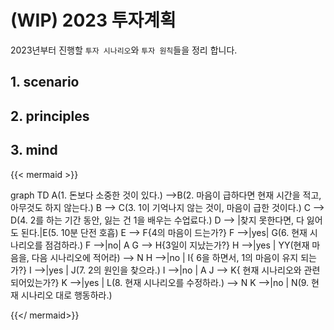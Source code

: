 # (WIP) 2023 투자계획


2023년부터 진행할 `투자 시나리오`와 `투자 원칙`들을 정리 합니다.
<!--more-->


## 1. scenario

## 2. principles

## 3. mind

{{< mermaid >}}

graph TD
    A(1. 돈보다 소중한 것이 있다.) -->B(2. 마음이 급하다면 현재 시간을 적고, 아무것도 하지 않는다.)
    B --> C(3. 1이 기억나지 않는 것이, 마음이 급한 것이다.)
    C --> D(4. 2를 하는 기간 동안, 잃는 건 1을 배우는 수업료다.)
    D --> |찾지 못한다면, 다 잃어도 된다.|E(5. 10분 단전 호흡)
    E --> F{4의 마음이 드는가?}
        F -->|yes| G(6. 현재 시나리오를 점검하라.)
        F -->|no| A
    G --> H{3일이 지났는가?}
        H -->|yes | YY(현재 마음을, 다음 시나리오에 적어라) --> N
        H -->|no | I{ 6을 하면서, 1의 마음이 유지 되는가?}
            I -->|yes | J(7. 2의 원인을 찾으라.)
            I -->|no | A
    J --> K{ 현재 시나리오와 관련되어있는가?}
    K -->|yes | L(8. 현재 시나리오를 수정하라.) --> N
    K -->|no | N(9. 현재 시나리오 대로 행동하라.)
    
{{</ mermaid>}}



